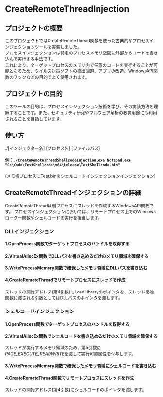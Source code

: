 # CreateRemoteThreadInjection

## プロジェクトの概要
このプロジェクトではCreateRemoteThread関数を使った古典的なプロセスインジェクションツールを実装しました。  
プロセスインジェクションは特定のプロセスメモリ空間に外部からコードを書き込んで実行する手法です。  
これにより、ターゲットプロセスのメモリ内で任意のコードを実行することが可能となるため、ウイルス対策ソフトの検出回避、アプリの改造、WindowsAPI関数のフックなどの目的でよく使用されます。

## プロジェクトの目的
このツールの目的は、プロセスインジェクション技術を学び、その実装方法を理解することです。また、セキュリティ研究やマルウェア解析の教育用途にも利用されることを目指しています。

## 使い方  
./[インジェクター名] [プロセス名] [ファイルパス]

#### 例：```./CreateRemoteThreadShellcodeInjection.exe Notepad.exe "C:\Code\TestShellcode\x64\Release\TestShellcode.bin"```
(メモ帳プロセスにTest.binをシェルコードインジェクションインジェクション)

## CreateRemoteThreadインジェクションの詳細
CreateRemoteThreadは別プロセスにスレッドを作成するWindowsAPI関数です。
プロセスインジェクションにおいては、リモートプロセス上でのWindowsローダー関数やシェルコードの実行を担当します。

### DLLインジェクション

#### 1.OpenProcess関数でターゲットプロセスのハンドルを取得する

#### 2.VirtualAllocEx関数でDLLパスを書き込めるだけのメモリ領域を確保する

#### 3.WriteProcessMemory関数で確保したメモリ領域にDLLパスを書き込む

#### 4.CreateRemoteThreadでリモートプロセスにスレッドを作成
スレッドの開始アドレス(第4引数)にLoadLibraryのポインタを、スレッド開始関数に渡される引数としてはDLLパスのポインタを渡します。

### シェルコードインジェクション

#### 1.OpenProcess関数でターゲットプロセスのハンドルを取得する

#### 2.VirtualAllocEx関数でシェルコードを書き込めるだけのメモリ領域を確保する
スレッドが実行するメモリ領域のため、第5引数に*PAGE_EXECUTE_READWRITE*を渡して実行可能属性を付与します。

#### 3.WriteProcessMemory関数で確保したメモリ領域にシェルコードを書き込む

#### 4.CreateRemoteThread関数でリモートプロセスにスレッドを作成
スレッドの開始アドレス(第4引数)にシェルコードのポインタを渡します。
